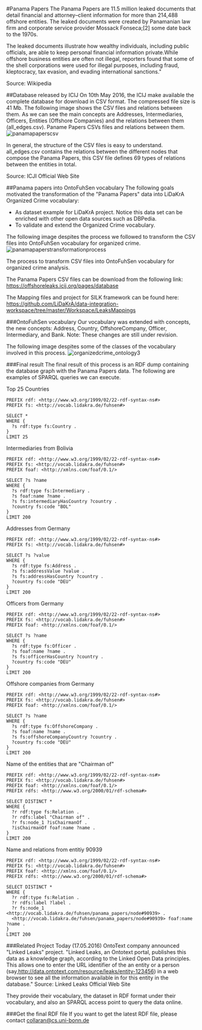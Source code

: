 #Panama Papers
The Panama Papers are 11.5 million leaked documents that detail financial and attorney–client information for more than 214,488 offshore entities. The leaked documents were created by Panamanian law firm and corporate service provider Mossack Fonseca;[2] some date back to the 1970s.

The leaked documents illustrate how wealthy individuals, including public officials, are able to keep personal financial information private.While offshore business entities are often not illegal, reporters found that some of the shell corporations were used for illegal purposes, including fraud, kleptocracy, tax evasion, and evading international sanctions."

Source: Wikipedia

##Database released by ICIJ
On 10th May 2016, the ICIJ make available the complete database for download in CSV format. The compressed file size is 41 Mb.
The following image shows the CSV files and relations between them. As we can see the main concepts are Addresses, Intermediaries, Officers, Entities (Offshore Companies) and the relations between them (all_edges.csv).
Paname Papers CSVs files and relations between them.
![panamapaperscsv](https://cloud.githubusercontent.com/assets/4923203/15346486/9b3d76a8-1c86-11e6-82cd-7b0bd11ce07b.png)

In general, the structure of the CSV files is easy to understand. all_edges.csv contains the relations between the different nodes that compose the Panama Papers, this CSV file defines 69 types of relations between the entities in total.

Source: ICJI Official Web Site

##Panama papers into OntoFuhSen vocabulary
The following goals motivated the transformation of the "Panama Papers" data into LiDaKrA Organized Crime vocabulary:
* As dataset example for LiDaKrA project. Notice this data set can be enriched with other open data sources such as DBPedia.
* To validate and extend the Organized Crime vocabulary.

The following image despites the process we followed to transform the CSV files into OntoFuhSen vocabulary for organized crime.
![panamapaperstransformationprocess](https://cloud.githubusercontent.com/assets/4923203/15346492/ad28c91c-1c86-11e6-9c16-87a1165d5240.png)

The process to transform CSV files into OntoFuhSen vocabulary for organized crime analysis.

The Panama Papers CSV files can be download from the following link: https://offshoreleaks.icij.org/pages/database

The Mapping files and project for SILK framework can be found here: 
https://github.com/LiDaKrA/data-integration-workspace/tree/master/Workspace/LeaksMappings

###OntoFuhSen vocabulary
Our vocabulary was extended with concepts, the new concepts: Address, Country, OffshoreCompany, Officer, Intermediary, and Bank.
Note: These changes are still under revision.

The following image despites some of the classes of the vocabulary involved in this process.
![organizedcrime_ontology3](https://cloud.githubusercontent.com/assets/4923203/15346498/bcfa6508-1c86-11e6-9258-7d68e65b3042.png)

###Final result
The final result of this process is an RDF dump containing the database graph with the Panama Papers data. The following are examples of SPARQL queries we can execute.
 
Top 25 Countries
```
PREFIX rdf: <http://www.w3.org/1999/02/22-rdf-syntax-ns#>
PREFIX fs: <http://vocab.lidakra.de/fuhsen#>
 
SELECT *
WHERE {
  ?s rdf:type fs:Country .
}
LIMIT 25
```
Intermediaries from Bolivia
```
PREFIX rdf: <http://www.w3.org/1999/02/22-rdf-syntax-ns#>
PREFIX fs: <http://vocab.lidakra.de/fuhsen#>
PREFIX foaf: <http://xmlns.com/foaf/0.1/>
 
SELECT ?s ?name
WHERE {
  ?s rdf:type fs:Intermediary .
  ?s foaf:name ?name .
  ?s fs:intermediaryHasCountry ?country .
  ?country fs:code "BOL"    
}
LIMIT 200
```

Addresses from Germany
```
PREFIX rdf: <http://www.w3.org/1999/02/22-rdf-syntax-ns#>
PREFIX fs: <http://vocab.lidakra.de/fuhsen#>
 
SELECT ?s ?value
WHERE {
  ?s rdf:type fs:Address .
  ?s fs:addressValue ?value .
  ?s fs:addressHasCountry ?country .
  ?country fs:code "DEU"    
}
LIMIT 200
```

Officers from Germany
```
PREFIX rdf: <http://www.w3.org/1999/02/22-rdf-syntax-ns#>
PREFIX fs: <http://vocab.lidakra.de/fuhsen#>
PREFIX foaf: <http://xmlns.com/foaf/0.1/>
 
SELECT ?s ?name
WHERE {
  ?s rdf:type fs:Officer .
  ?s foaf:name ?name .
  ?s fs:officerHasCountry ?country .
  ?country fs:code "DEU"    
}
LIMIT 200
```

Offshore companies from Germany
```
PREFIX rdf: <http://www.w3.org/1999/02/22-rdf-syntax-ns#>
PREFIX fs: <http://vocab.lidakra.de/fuhsen#>
PREFIX foaf: <http://xmlns.com/foaf/0.1/>
 
SELECT ?s ?name
WHERE {
  ?s rdf:type fs:OffshoreCompany .
  ?s foaf:name ?name .
  ?s fs:offshoreCompanyCountry ?country .
  ?country fs:code "DEU"    
}
LIMIT 200
```
Name of the entities that are "Chairman of"
```
PREFIX rdf: <http://www.w3.org/1999/02/22-rdf-syntax-ns#>
PREFIX fs: <http://vocab.lidakra.de/fuhsen#>
PREFIX foaf: <http://xmlns.com/foaf/0.1/>
PREFIX rdfs: <http://www.w3.org/2000/01/rdf-schema#>
 
SELECT DISTINCT *
WHERE {
  ?r rdf:type fs:Relation .
  ?r rdfs:label "Chairman of" .
  ?r fs:node_1 ?isChairmanOf .
  ?isChairmanOf foaf:name ?name .
}
LIMIT 200
```
Name and relations from entitiy 90939
```
PREFIX rdf: <http://www.w3.org/1999/02/22-rdf-syntax-ns#>
PREFIX fs: <http://vocab.lidakra.de/fuhsen#>
PREFIX foaf: <http://xmlns.com/foaf/0.1/>
PREFIX rdfs: <http://www.w3.org/2000/01/rdf-schema#>
 
SELECT DISTINCT *
WHERE {
  ?r rdf:type fs:Relation .
  ?r rdfs:label ?label .
  ?r fs:node_1 <http://vocab.lidakra.de/fuhsen/panama_papers/node#90939> .
  <http://vocab.lidakra.de/fuhsen/panama_papers/node#90939> foaf:name ?name .
}
LIMIT 200
```

###Related Project
Today (17.05.2016) OntoText company announced "Linked Leaks" project.
"Linked Leaks, an Ontotext portal, publishes this data as a knowledge graph, according to the Linked Open Data principles. This allows one to enter the URL identifier of the an entity or a person (say,http://data.ontotext.com/resource/leaks/entity-123456) in a web browser to see all the information available in for this entity in the database."
Source: Linked Leaks Official Web Site

They provide their vocabulary, the dataset in RDF format under their vocabulary, and also an SPARQL access point to query the data online.

###Get the final RDF file
If you want to get the latest RDF file, please contact collaran@cs.uni-bonn.de
